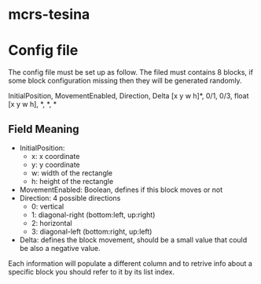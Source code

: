 # mcrs-tesina

# Config file
The config file must be set up as follow.
The filed must contains 8 blocks, if some block configuration missing then they will be generated randomly.

InitialPosition, MovementEnabled, Direction, Delta
[x y w h]*, 0/1, 0/3, float
[x y w h], *, *, *

## Field Meaning
- InitialPosition: 
    - x: x coordinate
    - y: y coordinate
    - w: width of the rectangle
    - h: height of the rectangle
- MovementEnabled: Boolean, defines if this block moves or not
- Direction: 4 possible directions
    - 0: vertical
    - 1: diagonal-right (bottom:left, up:right)
    - 2: horizontal
    - 3: diagonal-left (bottom:right, up:left)
- Delta: defines the block movement, should be a small value that could be also a negative value.

Each information will populate a different column and to retrive info about a specific block you should refer to it by its list index.